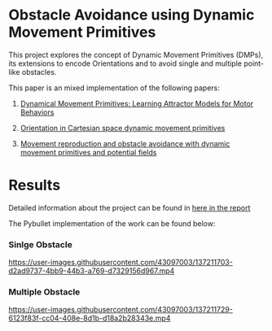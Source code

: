 # Obstacle Avoidance using Dynamic Movement Primitives

This project explores the concept of Dynamic Movement Primitives (DMPs), its extensions to encode Orientations and to avoid single and multiple
point-like obstacles. 

This paper is an mixed implementation of the following papers:

1. [Dynamical Movement Primitives: Learning Attractor Models for Motor Behaviors](https://www.researchgate.net/publication/2824078_Dynamical_Movement_Primitives_Learning_Attractor_Models_for_Motor_Behaviors)

2. [Orientation in Cartesian space dynamic movement primitives](https://ieeexplore.ieee.org/document/6907291)

3. [Movement reproduction and obstacle avoidance with dynamic movement primitives and potential fields](https://ieeexplore.ieee.org/document/4755937)

# Results
Detailed information about the project can be found in [here in the report](https://drive.google.com/file/d/18Te811gA73l7H29MpF9CHWOne1xaB8Qa/view?usp=sharing)

The Pybullet implementation of the work can be found below:

### Sinlge Obstacle

    



https://user-images.githubusercontent.com/43097003/137211703-d2ad9737-4bb9-44b3-a769-d7329156d967.mp4

### Multiple Obstacle


https://user-images.githubusercontent.com/43097003/137211729-6123f83f-cc04-408e-8d1b-d18a2b28343e.mp4

